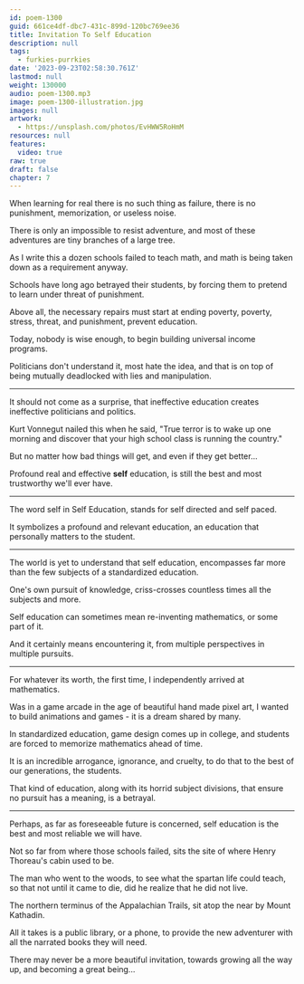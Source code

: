 ```yaml
---
id: poem-1300
guid: 661ce4df-dbc7-431c-899d-120bc769ee36
title: Invitation To Self Education
description: null
tags:
  - furkies-purrkies
date: '2023-09-23T02:58:30.761Z'
lastmod: null
weight: 130000
audio: poem-1300.mp3
image: poem-1300-illustration.jpg
images: null
artwork:
  - https://unsplash.com/photos/EvHWW5RoHmM
resources: null
features:
  video: true
raw: true
draft: false
chapter: 7
---
```


When learning for real there is no such thing as failure,
there is no punishment, memorization, or useless noise.

There is only an impossible to resist adventure,
and most of these adventures are tiny branches of a large tree.

As I write this a dozen schools failed to teach math,
and math is being taken down as a requirement anyway.

Schools have long ago betrayed their students,
by forcing them to pretend to learn under threat of punishment.

Above all, the necessary repairs must start at ending poverty,
poverty, stress, threat, and punishment, prevent education.

Today, nobody is wise enough,
to begin building universal income programs.

Politicians don't understand it, most hate the idea,
and that is on top of being mutually deadlocked with lies and manipulation.

---

It should not come as a surprise,
that ineffective education creates ineffective politicians and politics.

Kurt Vonnegut nailed this when he said,
"True terror is to wake up one morning and discover that your high school class is running the country."

But no matter how bad things will get,
and even if they get better...

Profound real and effective __self__ education,
is still the best and most trustworthy we'll ever have.

---

The word self in Self Education,
stands for self directed and self paced.

It symbolizes a profound and relevant education,
an education that personally matters to the student.

---

The world is yet to understand that self education,
encompasses far more than the few subjects of a standardized education.

One's own pursuit of knowledge,
criss-crosses countless times all the subjects and more.

Self education can sometimes mean re-inventing mathematics,
or some part of it.

And it certainly means encountering it,
from multiple perspectives in multiple pursuits.

---

For whatever its worth, the first time,
I independently arrived at mathematics.

Was in a game arcade in the age of beautiful hand made pixel art,
I wanted to build animations and games - it is a dream shared by many.

In standardized education, game design comes up in college,
and students are forced to memorize mathematics ahead of time.

It is an incredible arrogance, ignorance, and cruelty,
to do that to the best of our generations, the students.

That kind of education, along with its horrid subject divisions,
that ensure no pursuit has a meaning, is a betrayal.

---

Perhaps, as far as foreseeable future is concerned,
self education is the best and most reliable we will have.

Not so far from where those schools failed,
sits the site of where Henry Thoreau's cabin used to be.

The man who went to the woods, to see what the spartan life could teach,
so that not until it came to die, did he realize that he did not live.

The northern terminus of the Appalachian Trails,
sit atop the near by Mount Kathadin.

All it takes is a public library, or a phone,
to provide the new adventurer with all the narrated books they will need.

There may never be a more beautiful invitation,
towards growing all the way up, and becoming a great being...
